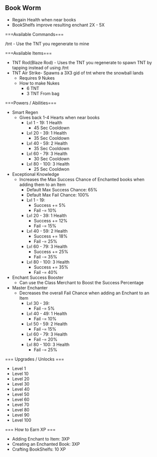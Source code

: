 Book Worm
---


- Regain Health when near books
- BookShelfs improve resulting enchant 2X - 5X
        
===Available Commands===

/tnt - Use the TNT you regenerate to mine

===Available Items===

- TNT Rod(Blaze Rod) - Uses the TNT you regenerate to spawn TNT by tapping instead of using /tnt
- TNT Air Strike- Spawns a 3X3 gid of tnt where the snowball lands
    - Requires 9 Nukes
    - How to make Nukes
        - 6 TNT
        - 3 TNT From bag


===Powers / Abilities===
- Smart Regen
    - Gives back 1-4 Hearts when near books
        - Lvl 1 - 19: 1 Health
            - 45 Sec Cooldown
        - Lvl 20 - 39: 1 Health
            - 35 Sec Cooldown
        - Lvl 40 - 59: 2 Health
            - 35 Sec Cooldown
        - Lvl 60 - 79: 3 Health
            - 30 Sec Cooldown
        - Lvl 80 - 100: 3 Health
            - 25 Sec Cooldwon
- Exceptional Knowledge
    - Increases the Max Success Chance of Enchanted books when adding them to an Item
        - Default Max Success Chance: 65%
        - Default Max Fail Chance: 100%
        - Lvl 1 - 19: 
            - Success += 5%
            - Fail -= 10%
        - Lvl 20 - 39: 1 Health
            - Success += 12%
            - Fail -= 15%
        - Lvl 40 - 59: 2 Health
            - Success += 18%
            - Fail -= 25%
        - Lvl 60 - 79: 3 Health
            - Success += 25%
            - Fail -= 35%
        - Lvl 80 - 100: 3 Health
            - Success += 35%
            - Fail -= 40%
- Enchant Success Booster
    - Can use the Class Merchant to Boost the Success Percentage
- Master Enchanter
    - Decreases the overall Fail Chance when adding an Enchant to an Item
        - Lvl 30 - 39: 
            - Fail -= 5%
        - Lvl 40 - 49: 1 Health
            - Fail -= 10%
        - Lvl 50 - 59: 2 Health
            - Fail -= 15%
        - Lvl 60 - 79: 3 Health
            - Fail -= 20%
        - Lvl 80 - 100: 3 Health
            - Fail -= 25%

    
=== Upgrades / Unlocks ===
- Level 1
- Level 10
- Level 20
- Level 30
- Level 40
- Level 50
- Level 60
- Level 70
- Level 80
- Level 90
- Level 100
    
=== How to Earn XP ===

- Adding Enchant to Item: 3XP
- Creating an Enchanted Book: 3XP
- Crafting BookShelfs: 10 XP
